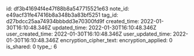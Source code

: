 id: df3b41694f4e47f88b8a547715521e63
note_id: e49acf31fe47416b8a348b3a83bf5251
tag_id: d27bdcc25aa74934bbbdd3e70300fd9f
created_time: 2022-01-30T16:10:48.346Z
updated_time: 2022-01-30T16:10:48.346Z
user_created_time: 2022-01-30T16:10:48.346Z
user_updated_time: 2022-01-30T16:10:48.346Z
encryption_cipher_text: 
encryption_applied: 0
is_shared: 0
type_: 6